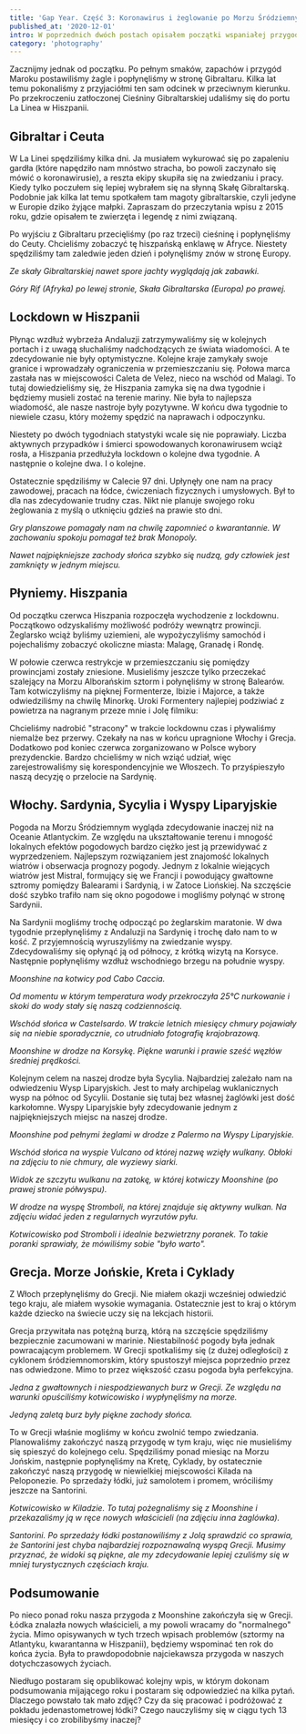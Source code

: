 ```yaml
---
title: 'Gap Year. Część 3: Koronawirus i żeglowanie po Morzu Śródziemnym'
published_at: '2020-12-01'
intro: W poprzednich dwóch postach opisałem początki wspaniałej przygody, którą rozpocząłem w 2019 roku. Dzisiaj zapraszam do przeczytania ostatniej, trzeciej części mojej historii. W Marcu wpłynęliśmy na Morze Śródziemne. Woda ocieplała się z dnia na dzień, pogoda robiła się coraz bardziej przyjemna. I właśnie wtedy złapał nas koronawirus.
category: 'photography'
---
```


Zacznijmy jednak od początku. Po pełnym smaków, zapachów i przygód Maroku postawiliśmy żagle i popłynęliśmy w stronę Gibraltaru. Kilka lat temu pokonaliśmy z przyjaciółmi ten sam odcinek w przeciwnym kierunku. Po przekroczeniu zatłoczonej Cieśniny Gibraltarskiej udaliśmy się do portu La Linea w Hiszpanii.

## Gibraltar i Ceuta

W La Linei spędziliśmy kilka dni. Ja musiałem wykurować się po zapaleniu gardła (które napędziło nam mnóstwo stracha, bo powoli zaczynało się mówić o koronawirusie), a reszta ekipy skupiła się na zwiedzaniu i pracy. Kiedy tylko poczułem się lepiej wybrałem się na słynną Skałę Gibraltarską. Podobnie jak kilka lat temu spotkałem tam magoty gibraltarskie, czyli jedyne w Europie dziko żyjące małpki. Zapraszam do przeczytania <nuxt-link to='blog/sailing-from-spain-to-morocco'>wpisu z 2015 roku</nuxt-link>, gdzie opisałem te zwierzęta i legendę z nimi związaną.

Po wyjściu z Gibraltaru przecięliśmy (po raz trzeci) cieśninę i popłynęliśmy do Ceuty. Chcieliśmy zobaczyć tę hiszpańską enklawę w Afryce. Niestety spędziliśmy tam zaledwie jeden dzień i połynęliśmy znów w stronę Europy.

<photo-lazy src="/stories/covid-19-sailing-mediterranean/covid-19-sailing-mediterranean-1.jpg" padding-bottom="66.666"></photo-lazy>

<photo-lazy src="/stories/covid-19-sailing-mediterranean/covid-19-sailing-mediterranean-2.jpg" padding-bottom="66.666"></photo-lazy>

<photo-lazy src="/stories/covid-19-sailing-mediterranean/covid-19-sailing-mediterranean-3.jpg" padding-bottom="66.666"></photo-lazy>

<photo-lazy src="/stories/covid-19-sailing-mediterranean/covid-19-sailing-mediterranean-4.jpg" padding-bottom="66.666"></photo-lazy>

_Ze skały Gibraltarskiej nawet spore jachty wyglądają jak zabawki._

<photo-lazy src="/stories/covid-19-sailing-mediterranean/covid-19-sailing-mediterranean-5.jpg" padding-bottom="66.666"></photo-lazy>

_Góry Rif (Afryka) po lewej stronie, Skała Gibraltarska (Europa) po prawej._

## Lockdown w Hiszpanii

Płynąc wzdłuż wybrzeża Andaluzji zatrzymywaliśmy się w kolejnych portach i z uwagą słuchaliśmy nadchodzących ze świata wiadomości. A te zdecydowanie nie były optymistyczne. Kolejne kraje zamykały swoje granice i wprowadzały ograniczenia w przemieszczaniu się. Połowa marca zastała nas w miejscowości Caleta de Velez, nieco na wschód od Malagi. To tutaj dowiedzieliśmy się, że Hiszpania zamyka się na dwa tygodnie i będziemy musieli zostać na terenie mariny. Nie była to najlepsza wiadomość, ale nasze nastroje były pozytywne. W końcu dwa tygodnie to niewiele czasu, który możemy spędzić na naprawach i odpoczynku.

Niestety po dwóch tygodniach statystyki wcale się nie poprawiały. Liczba aktywnych przypadków i śmierci spowodowanych koronawirusem wciąż rosła, a Hiszpania przedłużyła lockdown o kolejne dwa tygodnie. A następnie o kolejne dwa. I o kolejne.

Ostatecznie spędziliśmy w Calecie 97 dni. Upłynęły one nam na pracy zawodowej, pracach na łódce, ćwiczeniach fizycznych i umysłowych. Był to dla nas zdecydowanie trudny czas. Nikt nie planuje swojego roku żeglowania z myślą o utknięciu gdzieś na prawie sto dni.

<photo-lazy src="/stories/covid-19-sailing-mediterranean/covid-19-sailing-mediterranean-6.jpg" padding-bottom="66.666"></photo-lazy>

_Gry planszowe pomagały nam na chwilę zapomnieć o kwarantannie. W zachowaniu spokoju pomagał też brak Monopoly._

<photo-lazy src="/stories/covid-19-sailing-mediterranean/covid-19-sailing-mediterranean-7.jpg" padding-bottom="66.666"></photo-lazy>

_Nawet najpiękniejsze zachody słońca szybko się nudzą, gdy człowiek jest zamknięty w jednym miejscu._

## Płyniemy. Hiszpania

Od początku czerwca Hiszpania rozpoczęła wychodzenie z lockdownu. Początkowo odzyskaliśmy możliwość podróży wewnątrz prowincji. Żeglarsko wciąż byliśmy uziemieni, ale wypożyczyliśmy samochód i pojechaliśmy zobaczyć okoliczne miasta: Malagę, Granadę i Rondę. 

W połowie czerwca restrykcje w przemieszczaniu się pomiędzy prowincjami zostały zniesione. Musieliśmy jeszcze tylko przeczekać szalejący na Morzu Alborańskim sztorm i połynęliśmy w stronę Balearów. Tam kotwiczyliśmy na pięknej Formenterze, Ibizie i Majorce, a także odwiedziliśmy na chwilę Minorkę. Uroki Formentery najlepiej podziwiać z powietrza na nagranym przeze mnie i Jolę filmiku:

<video-lazy id="zAVR4EPYZrk"></video-lazy>

<photo-lazy src="/stories/covid-19-sailing-mediterranean/covid-19-sailing-mediterranean-8.jpg" padding-bottom="66.666"></photo-lazy>

<photo-lazy src="/stories/covid-19-sailing-mediterranean/covid-19-sailing-mediterranean-9.jpg" padding-bottom="66.666"></photo-lazy>

<photo-lazy src="/stories/covid-19-sailing-mediterranean/covid-19-sailing-mediterranean-23.jpg" padding-bottom="66.666"></photo-lazy>

Chcieliśmy nadrobić "stracony" w trakcie lockdownu czas i pływaliśmy niemalże bez przerwy. Czekały na nas w końcu upragnione Włochy i Grecja. Dodatkowo pod koniec czerwca zorganizowano w Polsce wybory prezydenckie. Bardzo chcieliśmy w nich wziąć udział, więc zarejestrowaliśmy się korespondencyjnie we Włoszech. To przyśpieszyło naszą decyzję o przelocie na Sardynię.

## Włochy. Sardynia, Sycylia i Wyspy Liparyjskie

Pogoda na Morzu Śródziemnym wygląda zdecydowanie inaczej niż na Oceanie Atlantyckim. Ze względu na ukształtowanie terenu i mnogość lokalnych efektów pogodowych bardzo ciężko jest ją przewidywać z wyprzedzeniem. Najlepszym rozwiązaniem jest znajomość lokalnych wiatrów i obserwacja prognozy pogody. Jednym z lokalnie wiejących wiatrów jest Mistral, formujący się we Francji i powodujący gwałtowne sztromy pomiędzy Balearami i Sardynią, i w Zatoce Liońskiej. Na szczęście dość szybko trafiło nam się okno pogodowe i mogliśmy połynąć w stronę Sardynii. 

Na Sardynii mogliśmy trochę odpocząć po żeglarskim maratonie. W dwa tygodnie przepłynęliśmy z Andaluzji na Sardynię i trochę dało nam to w kość. Z przyjemnością wyruszyliśmy na zwiedzanie wyspy. Zdecydowaliśmy się opłynąć ją od północy, z krótką wizytą na Korsyce. Następnie popłynęliśmy wzdłuż wschodniego brzegu na południe wyspy. 

<photo-lazy src="/stories/covid-19-sailing-mediterranean/covid-19-sailing-mediterranean-10.jpg" padding-bottom="75"></photo-lazy>

_Moonshine na kotwicy pod Cabo Caccia._

<photo-lazy src="/stories/covid-19-sailing-mediterranean/covid-19-sailing-mediterranean-11.jpg" padding-bottom="66.666"></photo-lazy>

_Od momentu w którym temperatura wody przekroczyła 25°C nurkowanie i skoki do wody stały się naszą codziennością._

<photo-lazy src="/stories/covid-19-sailing-mediterranean/covid-19-sailing-mediterranean-12.jpg" padding-bottom="66.666"></photo-lazy>

_Wschód słońca w Castelsardo. W trakcie letnich miesięcy chmury pojawiały się na niebie sporadycznie, co utrudniało fotografię krajobrazową._

<photo-lazy src="/stories/covid-19-sailing-mediterranean/covid-19-sailing-mediterranean-13.jpg" padding-bottom="66.666"></photo-lazy>

_Moonshine w drodze na Korsykę. Piękne warunki i prawie sześć węzłów średniej prędkości._

Kolejnym celem na naszej drodze była Sycylia. Najbardziej zależało nam na odwiedzeniu Wysp Liparyjskich. Jest to mały archipelag wuklanicznych wysp na północ od Sycylii. Dostanie się tutaj bez własnej żaglówki jest dość karkołomne. Wyspy Liparyjskie były zdecydowanie jednym z najpiękniejszych miejsc na naszej drodze. 

<photo-lazy src="/stories/covid-19-sailing-mediterranean/covid-19-sailing-mediterranean-28.jpg" padding-bottom="66.666"></photo-lazy>

_Moonshine pod pełnymi żeglami w drodze z Palermo na Wyspy Liparyjskie._

<photo-lazy src="/stories/covid-19-sailing-mediterranean/covid-19-sailing-mediterranean-14.jpg" padding-bottom="150"></photo-lazy>

_Wschód słońca na wyspie Vulcano od której nazwę wzięły wulkany. Obłoki na zdjęciu to nie chmury, ale wyziewy siarki._

<photo-lazy src="/stories/covid-19-sailing-mediterranean/covid-19-sailing-mediterranean-25.jpg" padding-bottom="66.666"></photo-lazy>

_Widok ze szczytu wulkanu na zatokę, w której kotwiczy Moonshine (po prawej stronie półwyspu)._

<photo-lazy src="/stories/covid-19-sailing-mediterranean/covid-19-sailing-mediterranean-27.jpg" padding-bottom="66.666"></photo-lazy>

_W drodze na wyspę Stromboli, na której znajduje się aktywny wulkan. Na zdjęciu widać jeden z regularnych wyrzutów pyłu._

<photo-lazy src="/stories/covid-19-sailing-mediterranean/covid-19-sailing-mediterranean-26.jpg" padding-bottom="66.666"></photo-lazy>

_Kotwicowisko pod Stromboli i idealnie bezwietrzny poranek. To takie poranki sprawiały, że mówiliśmy sobie "było warto"._

## Grecja. Morze Jońskie, Kreta i Cyklady

Z Włoch przepłynęliśmy do Grecji. Nie miałem okazji wcześniej odwiedzić tego kraju, ale miałem wysokie wymagania. Ostatecznie jest to kraj o którym każde dziecko na świecie uczy się na lekcjach historii. 

Grecja przywitała nas potężną burzą, którą na szczęście spędziliśmy bezpiecznie zacumowani w marinie. Niestabilność pogody była jednak powracającym problemem. W Grecji spotkaliśmy się (z dużej odległości) z cyklonem śródziemnomorskim, który spustoszył miejsca poprzednio przez nas odwiedzone. Mimo to przez większość czasu pogoda była perfekcyjna.

<photo-lazy src="/stories/covid-19-sailing-mediterranean/covid-19-sailing-mediterranean-15.jpg" padding-bottom="66.666"></photo-lazy>

_Jedna z gwałtownych i niespodziewanych burz w Grecji. Ze względu na warunki opuściliśmy kotwicowisko i wypłynęliśmy na morze._

<photo-lazy src="/stories/covid-19-sailing-mediterranean/covid-19-sailing-mediterranean-16.jpg" padding-bottom="66.666"></photo-lazy>

_Jedyną zaletą burz były piękne zachody słońca._

<photo-lazy src="/stories/covid-19-sailing-mediterranean/covid-19-sailing-mediterranean-17.jpg" padding-bottom="66.666"></photo-lazy>

<photo-lazy src="/stories/covid-19-sailing-mediterranean/covid-19-sailing-mediterranean-18.jpg" padding-bottom="75"></photo-lazy>

<photo-lazy src="/stories/covid-19-sailing-mediterranean/covid-19-sailing-mediterranean-19.jpg" padding-bottom="75"></photo-lazy>

To w Grecji właśnie mogliśmy w końcu zwolnić tempo zwiedzania. Planowaliśmy zakończyć naszą przygodę w tym kraju, więc nie musieliśmy się spieszyć do kolejnego celu. Spędziliśmy ponad miesiąc na Morzu Jońskim, następnie popłynęliśmy na Kretę, Cyklady, by ostatecznie zakończyć naszą przygodę w niewielkiej miejscowości Kilada na Peloponezie. Po sprzedaży łódki, już samolotem i promem, wróciliśmy jeszcze na Santorini. 

<photo-lazy src="/stories/covid-19-sailing-mediterranean/covid-19-sailing-mediterranean-20.jpg" padding-bottom="66.666"></photo-lazy>

_Kotwicowisko w Kiladzie. To tutaj pożegnaliśmy się z Moonshine i przekazaliśmy ją w ręce nowych właścicieli (na zdjęciu inna żaglówka)._

<photo-lazy src="/stories/covid-19-sailing-mediterranean/covid-19-sailing-mediterranean-21.jpg" padding-bottom="66.666"></photo-lazy>

_Santorini. Po sprzedaży łódki postanowiliśmy z Jolą sprawdzić co sprawia, że Santorini jest chyba najbardziej rozpoznawalną wyspą Grecji. Musimy przyznać, że widoki są piękne, ale my zdecydowanie lepiej czuliśmy się w mniej turystycznych częściach kraju._


## Podsumowanie

Po nieco ponad roku nasza przygoda z Moonshine zakończyła się w Grecji. Łódka znalazła nowych właścicieli, a my powoli wracamy do "normalnego" życia. Mimo opisywanych w tych trzech wpisach problemów (sztormy na Atlantyku, kwarantanna w Hiszpanii), będziemy wspominać ten rok do końca życia. Była to prawdopodobnie najciekawsza przygoda w naszych dotychczasowych życiach.

Niedługo postaram się opublikować kolejny wpis, w którym dokonam podsumowania mijającego roku i postaram się odpowiedzieć na kilka pytań. Dlaczego powstało tak mało zdjęć? Czy da się pracować i podróżować z pokładu jedenastometrowej łódki? Czego nauczyliśmy się w ciągu tych 13 miesięcy i co zrobilibyśmy inaczej?
